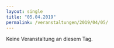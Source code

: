 ```yaml
---
layout: single
title: "05.04.2019"
permalink: /veranstaltungen/2019/04/05/
---
```


Keine Veranstaltung an diesem Tag.
